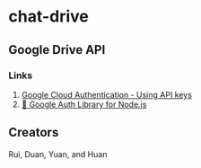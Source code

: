 # chat-drive

## Google Drive API

### Links

1. [Google Cloud Authentication - Using API keys](https://cloud.google.com/docs/authentication/api-keys?hl=en&visit_id=637360869030321088-580172247&rd=1)
1. [🔑 Google Auth Library for Node.js](https://github.com/googleapis/google-auth-library-nodejs)

## Creators

Rui, Duan, Yuan, and Huan
